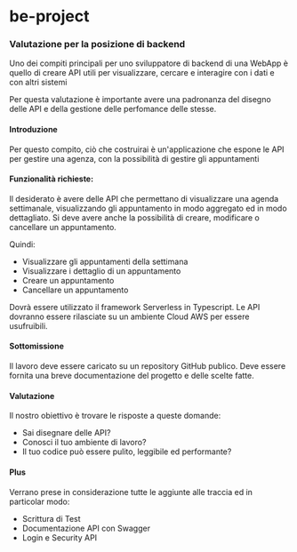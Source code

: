 
# be-project

### Valutazione per la posizione di backend
Uno dei compiti principali per uno sviluppatore di backend di una WebApp è quello di creare API utili per visualizzare, cercare e interagire con i dati e con altri sistemi

Per questa valutazione è importante avere una padronanza del disegno delle API e della gestione delle perfomance delle stesse.

#### Introduzione
Per questo compito, ciò che costruirai è un'applicazione che espone le API per gestire una agenza, con la possibilità di gestire gli appuntamenti

#### Funzionalità richieste:

Il desiderato è avere delle API che permettano di visualizzare una agenda settimanale, visualizzando gli appuntamento in modo aggregato ed in modo dettagliato. Si deve avere anche la possibilità di creare, modificare o cancellare un appuntamento.

Quindi:
- Visualizzare gli appuntamenti della settimana
- Visualizzare i dettaglio di un appuntamento
- Creare un appuntamento
- Cancellare un appuntamento

Dovrà essere utilizzato il framework Serverless in Typescript. 
Le API dovranno essere rilasciate su un ambiente Cloud AWS per essere usufruibili.

#### Sottomissione
Il lavoro deve essere caricato su un repository GitHub publico.
Deve essere fornita una breve documentazione del progetto e delle scelte fatte.

#### Valutazione
Il nostro obiettivo è trovare le risposte a queste domande:

- Sai disegnare delle API?
- Conosci il tuo ambiente di lavoro?
- Il tuo codice può essere pulito, leggibile ed performante?

#### Plus
Verrano prese in considerazione tutte le aggiunte alle traccia ed in particolar modo:

- Scrittura di Test
- Documentazione API con Swagger
- Login e Security API 

